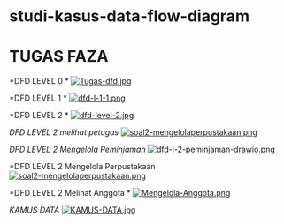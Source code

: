# studi-kasus-data-flow-diagram
# TUGAS FAZA #


*DFD LEVEL 0 * 
[![Tugas-dfd.jpg](https://i.postimg.cc/7LhSmdTv/Tugas-dfd.jpg)](https://postimg.cc/5HcHtP3p)

*DFD LEVEL 1 *
[![dfd-l-1-1.png](https://i.postimg.cc/T10rk6Q6/dfd-l-1-1.png)](https://postimg.cc/n9sjzN6R)

*DFD LEVEL 2 *
[![dfd-level-2.jpg](https://i.postimg.cc/cJ51B5fb/dfd-level-2.jpg)](https://postimg.cc/Ff3Q9pWy)

*DFD LEVEL 2 melihat petugas*
[![soal2-mengelolaperpustakaan.png](https://i.postimg.cc/ZYLNrJC7/soal2-mengelolaperpustakaan.png)](https://postimg.cc/23V3YRdh)

*DFD LEVEL 2 Mengelola  Peminjaman*
[![dfd-l-2-peminjaman-drawio.png](https://i.postimg.cc/m2ZqTZv7/dfd-l-2-peminjaman-drawio.png)](https://postimg.cc/XXhx8W7v)

*DFD LEVEL 2 Mengelola Perpustakaan
[![soal2-mengelolaperpustakaan.png](https://i.postimg.cc/ZYLNrJC7/soal2-mengelolaperpustakaan.png)](https://postimg.cc/23V3YRdh)

*DFD LEVEL 2 Melihat Anggota *
[![Mengelola-Anggota.png](https://i.postimg.cc/cJN198zQ/Mengelola-Anggota.png)](https://postimg.cc/3knHWWYR)

*KAMUS DATA*
[![KAMUS-DATA.jpg](https://i.postimg.cc/fbrs4t22/KAMUS-DATA.jpg)](https://postimg.cc/7C0d06y0)

